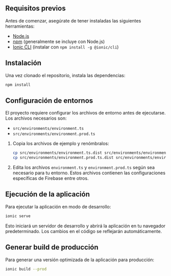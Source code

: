 ## Requisitos previos

Antes de comenzar, asegúrate de tener instaladas las siguientes herramientas:

- [Node.js](https://nodejs.org/)
- [npm](https://www.npmjs.com/) (generalmente se incluye con Node.js)
- [Ionic CLI](https://ionicframework.com/docs/cli) (instalar con `npm install -g @ionic/cli`)

## Instalación

Una vez clonado el repositorio, instala las dependencias:

```bash
npm install
```

## Configuración de entornos

El proyecto requiere configurar los archivos de entorno antes de ejecutarse. Los archivos necesarios son:

- `src/environments/environment.ts`
- `src/environments/environment.prod.ts`

1. Copia los archivos de ejemplo y renómbralos:
   ```bash
   cp src/environments/environment.ts.dist src/environments/environment.ts
   cp src/environments/environment.prod.ts.dist src/environments/environment.prod.ts
   ```

2. Edita los archivos `environment.ts` y `environment.prod.ts` según sea necesario para tu entorno. Estos archivos contienen las configuraciones específicas de Firebase entre otros.

## Ejecución de la aplicación

Para ejecutar la aplicación en modo de desarrollo:

```bash
ionic serve
```

Esto iniciará un servidor de desarrollo y abrirá la aplicación en tu navegador predeterminado. Los cambios en el código se reflejarán automáticamente.

## Generar build de producción

Para generar una versión optimizada de la aplicación para producción:

```bash
ionic build --prod
```